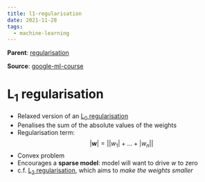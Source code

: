 ```yaml
---
title: l1-regularisation
date: 2021-11-28
tags:
  - machine-learning
---
```


**Parent**: [regularisation](ma/regularisation.md)

**Source**: [google-ml-course](bibliography/google-ml-course.md)


# L$_1$ regularisation
* Relaxed version of an [L$_0$ regularisation](ma/l0-regularisation.md)
* Penalises the sum of the absolute values of the weights
* Regularisation term:
	$$\left\lvert \mathbf{w} \right\rvert = 
	\left| |w_1| + \dots + |w_n| \right|$$
* Convex problem
* Encourages a **sparse model**: model will want to drive $w$ to zero
* c.f. [L$_2$ regularisation](ma/l2-regularisation.md), which aims to *make the weights smaller*